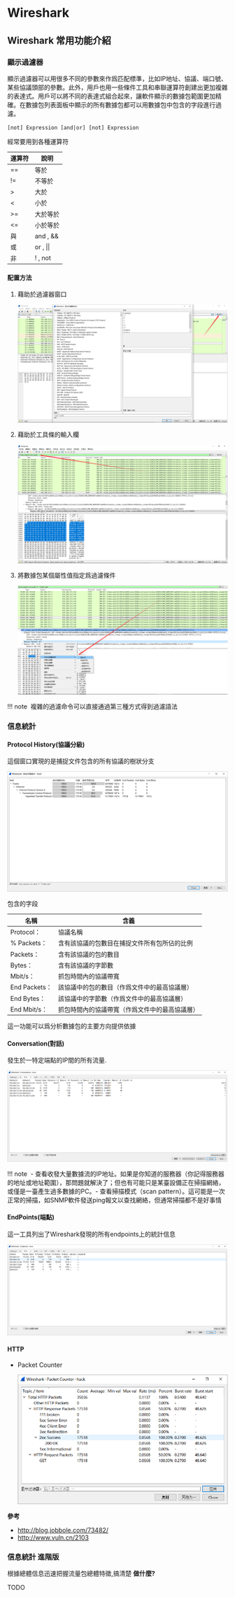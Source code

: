 # Wireshark

## Wireshark 常用功能介紹

### 顯示過濾器

顯示過濾器可以用很多不同的參數來作爲匹配標準，比如IP地址、協議、端口號、某些協議頭部的參數。此外，用戶也用一些條件工具和串聯運算符創建出更加複雜的表達式。用戶可以將不同的表達式組合起來，讓軟件顯示的數據包範圍更加精確。在數據包列表面板中顯示的所有數據包都可以用數據包中包含的字段進行過濾。

```
[not] Expression [and|or] [not] Expression
```

經常要用到各種運算符

| 運算符 | 說明      |
| ------ | --------- |
| ==     | 等於      |
| !=     | 不等於    |
| >      | 大於      |
| <      | 小於      |
| >=     | 大於等於  |
| <=     | 小於等於  |
| 與     | and , &&  |
| 或     | or , \|\| |
| 非     | ! , not   |

#### 配置方法

1. 藉助於過濾器窗口

   ![filter_window](./figure/filter_window.png)

2. 藉助於工具條的輸入欄

   ![filter_tool](./figure/filter_tool.png)

3. 將數據包某個屬性值指定爲過濾條件

   ![filter_select](./figure/filter_select.png)

!!! note
​    複雜的過濾命令可以直接通過第三種方式得到過濾語法

### 信息統計

#### Protocol History(協議分級)

這個窗口實現的是捕捉文件包含的所有協議的樹狀分支

![pro_his](./figure/pro_his.png)

包含的字段

| 名稱          | 含義                                           |
| ------------- | ---------------------------------------------- |
| Protocol：    | 協議名稱                                       |
| % Packets：   | 含有該協議的包數目在捕捉文件所有包所佔的比例   |
| Packets：     | 含有該協議的包的數目                           |
| Bytes：       | 含有該協議的字節數                             |
| Mbit/s：      | 抓包時間內的協議帶寬                           |
| End Packets： | 該協議中的包的數目（作爲文件中的最高協議層）   |
| End Bytes：   | 該協議中的字節數（作爲文件中的最高協議層）     |
| End Mbit/s：  | 抓包時間內的協議帶寬（作爲文件中的最高協議層） |

這一功能可以爲分析數據包的主要方向提供依據

#### Conversation(對話)

發生於一特定端點的IP間的所有流量.

![Conversation](./figure/conversation.png)

!!! note
​    - 查看收發大量數據流的IP地址。如果是你知道的服務器（你記得服務器的地址或地址範圍），那問題就解決了；但也有可能只是某臺設備正在掃描網絡，或僅是一臺產生過多數據的PC。
​    - 查看掃描模式（scan pattern）。這可能是一次正常的掃描，如SNMP軟件發送ping報文以查找網絡，但通常掃描都不是好事情

#### EndPoints(端點)

這一工具列出了Wireshark發現的所有endpoints上的統計信息

![points](./figure/points.png)

#### HTTP

- Packet Counter

  ![pac_count](./figure/pac_count.png)

**參考**

- http://blog.jobbole.com/73482/
- http://www.vuln.cn/2103

### 信息統計 進階版

根據總體信息迅速把握流量包總體特徵,搞清楚 **做什麼?**

TODO

## 
